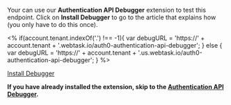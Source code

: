 Your can use our **Authentication API Debugger** extension to test this endpoint. Click on **Install Debugger** to go to the article that explains how (you only have to do this once).

<%
  if(account.tenant.indexOf('.') !== -1){
    var debugURL = 'https://' + account.tenant + '.webtask.io/auth0-authentication-api-debugger';
  } else {
    var debugURL = 'https://' + account.tenant + '.us.webtask.io/auth0-authentication-api-debugger';
  }
%>

<div class="test-endpoint-box">
  <a href="/extensions/authentication-api-debugger" class="btn btn-primary">Install Debugger</a>
</div>

**If you have already installed the extension, skip to the [Authentication API Debugger](${debugURL}).**
